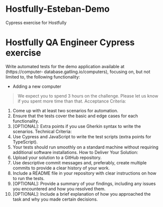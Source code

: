 # Hostfully-Esteban-Demo
Cypress exercise for Hostfully

# Hostfully QA Engineer Cypress exercise

Write automated tests for the demo application available at (https://computer-
database.gatling.io/computers), focusing on, but not limited to, the following functionality:

- Adding a new computer
> We expect you to spend 3 hours on the challenge. Please let us know if you spent
more time than that.
Acceptance Criteria:
1. Come up with at least two scenarios for automation.
2. Ensure that the tests cover the basic and edge cases for each functionality.
3. [OPTIONAL]: Extra points if you use Gherkin syntax to write the scenarios.
Technical Criteria:
1. Use Cypress and JavaScript to write the test scripts (extra points for TypeScript).
2. Your tests should run smoothly on a standard machine without requiring additional
software installations.
How to Deliver Your Solution:
1. Upload your solution to a GitHub repository.
2. Use descriptive commit messages and, preferably, create multiple commits to provide
a clear history of your work.
3. Include a README file in your repository with clear instructions on how to run the
tests.
4. [OPTIONAL]: Provide a summary of your findings, including any issues you
encountered and how you resolved them.
5. [OPTIONAL]: Include a brief explanation of how you approached the task and why
you made certain decisions.